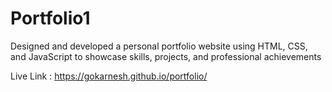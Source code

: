 # Portfolio1
Designed and developed a personal
portfolio website using HTML, CSS, and JavaScript to showcase
skills, projects, and professional achievements

Live Link : https://gokarnesh.github.io/portfolio/
